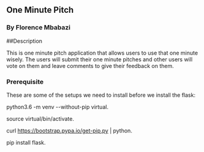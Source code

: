 ## One Minute Pitch

### By Florence Mbabazi

##Description

This is one minute pitch application that allows users to use that one minute wisely. The users will submit their one minute pitches and other users will vote on them and leave comments to give their feedback on them.

### Prerequisite

These are some of the setups we need to install before we install the flask:

python3.6 -m venv --without-pip virtual.

source virtual/bin/activate.

curl https://bootstrap.pypa.io/get-pip.py | python.

pip install flask.
